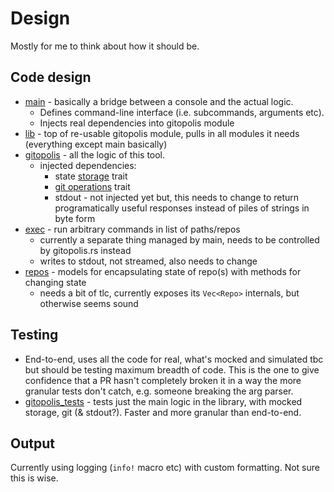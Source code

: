 # Design

Mostly for me to think about how it should be.

## Code design

* [main](src/main.rs) - basically a bridge between a console and the actual logic.
  * Defines command-line interface (i.e. subcommands, arguments etc).
  * Injects real dependencies into gitopolis module
* [lib](src/lib.rs) - top of re-usable gitopolis module, pulls in all modules it needs (everything except main basically)
* [gitopolis](src/gitopolis.rs) - all the logic of this tool.
  * injected dependencies: 
    * state [storage](src/storage.rs) trait
    * [git operations](src/git.rs) trait
    * stdout - not injected yet but, this needs to change to return programatically useful responses instead of piles of strings in byte form
* [exec](src/exec.rs) - run arbitrary commands in list of paths/repos
  * currently a separate thing managed by main, needs to be controlled by gitopolis.rs instead
  * writes to stdout, not streamed, also needs to change
* [repos](src/repos.rs) - models for encapsulating state of repo(s) with methods for changing state
  * needs a bit of tlc, currently exposes its `Vec<Repo>` internals, but otherwise seems sound

## Testing

* End-to-end, uses all the code for real, what's mocked and simulated tbc but should be testing maximum breadth of code. This is the one to give confidence that a PR hasn't completely broken it in a way the more granular tests don't catch, e.g. someone breaking the arg parser.
* [gitopolis_tests](tests/gitopolis_tests.rs) - tests just the main logic in the library, with mocked storage, git (& stdout?). Faster and more granular than end-to-end.

## Output

Currently using logging (`info!` macro etc) with custom formatting. Not sure this is wise.


